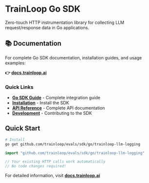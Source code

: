 # TrainLoop Go SDK

Zero-touch HTTP instrumentation library for collecting LLM request/response data in Go applications.

## 📚 Documentation

For complete Go SDK documentation, installation guides, and usage examples:

**👉 [docs.trainloop.ai](https://docs.trainloop.ai)**

### Quick Links
- **[Go SDK Guide](https://docs.trainloop.ai/guides/go-sdk)** - Complete integration guide
- **[Installation](https://docs.trainloop.ai/getting-started/installation)** - Install the SDK
- **[API Reference](https://docs.trainloop.ai/reference/sdk/go)** - Complete API documentation
- **[Development](https://docs.trainloop.ai/development/local-development)** - Contributing to the SDK

## Quick Start

```bash
# Install
go get github.com/trainloop/evals/sdk/go/trainloop-llm-logging
```

```go
import "github.com/trainloop/evals/sdk/go/trainloop-llm-logging"

// Your existing HTTP calls work automatically
// No code changes required!
```

For detailed information, visit **[docs.trainloop.ai](https://docs.trainloop.ai)**